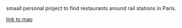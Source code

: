 smaall personal project to find restaurants around rail stations in Paris.

[link to map](https://turkim1.github.io/map_paris)
